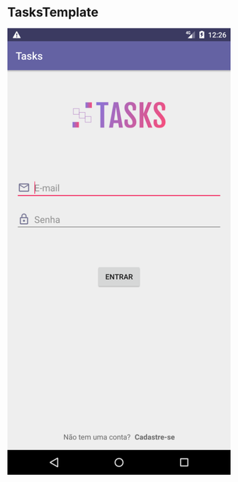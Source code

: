 # TasksTemplate

![alt text](https://github.com/luiscastrodev/TasksTemplate/blob/main/Screenshot_20201125_212610.png)
